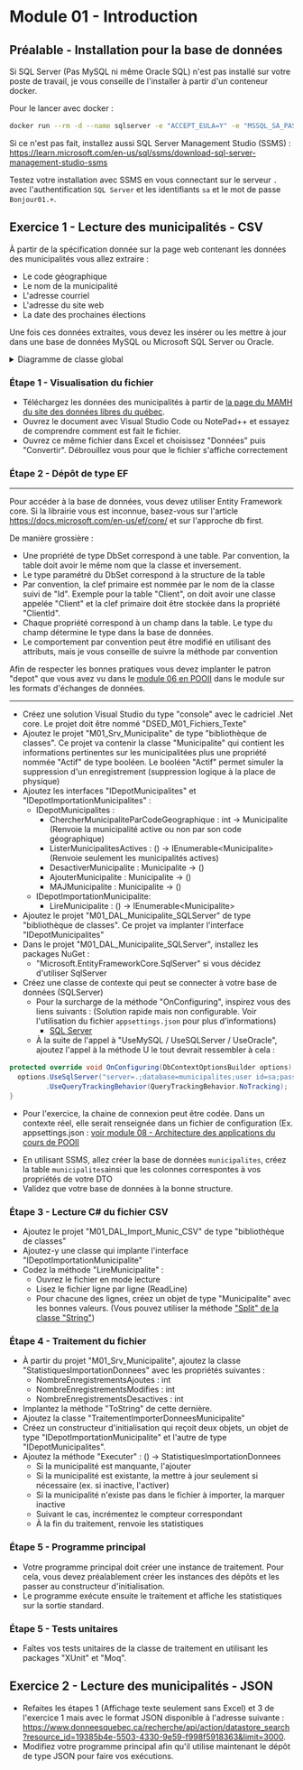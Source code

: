 # Module 01 - Introduction

## Préalable - Installation pour la base de données

Si SQL Server (Pas MySQL ni même Oracle SQL) n'est pas installé sur votre poste de travail, je vous conseille de l'installer à partir d'un conteneur docker.

Pour le lancer avec docker :

```bash
docker run --rm -d --name sqlserver -e "ACCEPT_EULA=Y" -e "MSSQL_SA_PASSWORD=Bonjour01.+" -e "MSSQL_PID=Developer" -p 1433:1433 -d mcr.microsoft.com/mssql/server:2022-latest
```

Si ce n'est pas fait, installez aussi SQL Server Management Studio (SSMS) : https://learn.microsoft.com/en-us/sql/ssms/download-sql-server-management-studio-ssms

Testez votre installation avec SSMS en vous connectant sur le serveur `.` avec l'authentification `SQL Server` et les identifiants `sa` et le mot de passe `Bonjour01.+`.

## Exercice 1 - Lecture des municipalités - CSV

À partir de la spécification donnée sur la page web contenant les données des municipalités vous allez extraire :

- Le code géographique
- Le nom de la municipalité
- L'adresse courriel
- L'adresse du site web
- La date des prochaines élections

Une fois ces données extraites, vous devez les insérer ou les mettre à jour dans une base de données MySQL ou Microsoft SQL Server ou Oracle.

<details>
    <summary>Diagramme de classe global</summary>

![Diagramme UML](../images/Module01_Introduction/uml_exercice1/uml_exercice1.png)
</details>

### Étape 1 - Visualisation du fichier

- Téléchargez les données des municipalités à partir de [la page du MAMH du site des données libres du québec](https://www.donneesquebec.ca/recherche/fr/dataset/repertoire-des-municipalites-du-quebec/resource/19385b4e-5503-4330-9e59-f998f5918363).
- Ouvrez le document avec Visual Studio Code ou NotePad++ et essayez de comprendre comment est fait le fichier.
- Ouvrez ce même fichier dans Excel et choisissez "Données" puis "Convertir". Débrouillez vous pour que le fichier s'affiche correctement

### Étape 2 - Dépôt de type EF

---

Pour accéder à la base de données, vous devez utiliser Entity Framework core. Si la librairie vous est inconnue, basez-vous sur l'article https://docs.microsoft.com/en-us/ef/core/ et sur l'approche db first.

De manière grossière :

- Une propriété de type DbSet correspond à une table. Par convention, la table doit avoir le même nom que la classe et inversement.
- Le type paramétré du DbSet correspond à la structure de la table
- Par convention, la clef primaire est nommée par le nom de la classe suivi de "Id". Exemple pour la table "Client", on doit avoir une classe appelée "Client" et la clef primaire doit être stockée dans la propriété "ClientId".
- Chaque propriété correspond à un champ dans la table. Le type du champ détermine le type dans la base de données.
- Le comportement par convention peut être modifié en utilisant des attributs, mais je vous conseille de suivre la méthode par convention

Afin de respecter les bonnes pratiques vous devez implanter le patron "depot" que vous avez vu dans le [module 06 en POOII](https://github.com/PiFou86/420-W30-SF/blob/master/Module06_Formats_Echanges/Module06_Formats_Echanges_Exercices.md) dans le module sur les formats d'échanges de données.

<!-- Si c'est votre première utilisation d'entityFramework, il faut installer les outils. Pour cela, ouvrez une ligne de commande et tapez :

```powershell
dotnet tool install --global dotnet-ef
``` -->

---

- Créez une solution Visual Studio du type "console" avec le cadriciel .Net core. Le projet doit être nommé "DSED_M01_Fichiers_Texte"
- Ajoutez le projet "M01_Srv_Municipalite" de type "bibliothèque de classes". Ce projet va contenir la classe "Municipalite" qui contient les informations pertinentes sur les municipalitées plus une propriété nommée "Actif" de type booléen. Le booléen "Actif" permet simuler la suppression d'un enregistrement (suppression logique à la place de physique)
- Ajoutez les interfaces "IDepotMunicipalites" et "IDepotImportationMunicipalites" :
  - IDepotMunicipalites :
    - ChercherMunicipaliteParCodeGeographique : int -> Municipalite (Renvoie la municipalité active ou non par son code géographique)
    - ListerMunicipalitesActives : () -> IEnumerable\<Municipalite> (Renvoie seulement les municipalités actives)
    - DesactiverMunicipalite : Municipalite -> ()
    - AjouterMunicipalite : Municipalite -> ()
    - MAJMunicipalite : Municipalite -> ()
  - IDepotImportationMunicipalite:
    - LireMunicipalite : () ->  IEnumerable\<Municipalite>
- Ajoutez le projet "M01_DAL_Municipalite_SQLServer" de type "bibliothèque de classes". Ce projet va implanter l'interface "IDepotMunicipalites"
- Dans le projet "M01_DAL_Municipalite_SQLServer", installez les packages NuGet :
  - "Microsoft.EntityFrameworkCore.SqlServer" si vous décidez d'utiliser SqlServer
- Créez une classe de contexte qui peut se connecter à votre base de données (SQLServer)
  - Pour la surcharge de la méthode "OnConfiguring", inspirez vous des liens suivants : (Solution rapide mais non configurable. Voir l'utilisation du fichier `appsettings.json` pour plus d'informations)
    - [SQL Server](https://docs.microsoft.com/en-us/ef/core)
  - À la suite de l'appel à "UseMySQL / UseSQLServer / UseOracle", ajoutez l'appel à la méthode U le tout devrait ressembler à cela :

```csharp
protected override void OnConfiguring(DbContextOptionsBuilder options) {
  options.UseSqlServer("server=.;database=municipalites;user id=sa;password=Bonjour01.+")
         .UseQueryTrackingBehavior(QueryTrackingBehavior.NoTracking);
}
```

  - Pour l'exercice, la chaine de connexion peut être codée. Dans un contexte réel, elle serait renseignée dans un fichier de configuration (Ex. appsettings.json : [voir module 08 - Architecture des applications du cours de POOII](https://github.com/PiFou86/420-W30-SF/blob/master/Module08_ArchitectureDesApplications/Module08_ArchitectureDesApplications_Exercices.md)
<!-- - Créez la base de données avec les commandes suivantes :
  - ```dotnet ef migrations add "initial"``` : la commande va parcourir votre code à la recherche de modification de structure de base de données afin de créer une méthode de migration nommée ici "initial". Le nom de chaque migration doit être différent d'une migration à l'autre
  - ```dotnet ef database update``` : applique la/les migrations
  - ***Les commandes doivent être tapées à partir de la racine du projet "M01_DAL_Municipalite_XYZ". L'utilitaire dotnet-ef doit être installé*** -->
- En utilisant SSMS, allez créer la base de données `municipalites`, créez la table `municipalites`ainsi que les colonnes correspontes à vos propriétés de votre DTO
- Validez que votre base de données à la bonne structure.

### Étape 3 - Lecture C# du fichier CSV

- Ajoutez le projet "M01_DAL_Import_Munic_CSV" de type "bibliothèque de classes"
- Ajoutez-y une classe qui implante l'interface "IDepotImportationMunicipalite"
- Codez la méthode "LireMunicipalite" :
  - Ouvrez le fichier en mode lecture
  - Lisez le fichier ligne par ligne (ReadLine)
  - Pour chacune des lignes, créez un objet de type "Municipalite" avec les bonnes valeurs. (Vous pouvez utiliser la méthode ["Split" de la classe "String"](https://docs.microsoft.com/en-us/dotnet/api/system.string.split?view=netcore-3.1))

### Étape 4 - Traitement du fichier

- À partir du projet "M01_Srv_Municipalite", ajoutez la classe "StatistiquesImportationDonnees" avec les propriétés suivantes :
  - NombreEnregistrementsAjoutes : int
  - NombreEnregistrementsModifies : int
  - NombreEnregistrementsDesactives : int
- Implantez la méthode "ToString" de cette dernière.
- Ajoutez la classe "TraitementImporterDonneesMunicipalite"
- Créez un constructeur d'initialisation qui reçoit deux objets, un objet de type "IDepotImportationMunicipalite" et l'autre de type "IDepotMunicipalites".
- Ajoutez la méthode "Executer" : () -> StatistiquesImportationDonnees
  - Si la municipalité est manquante, l'ajouter
  - Si la municipalité est existante, la mettre à jour seulement si nécessaire (ex. si inactive, l'activer)
  - Si la municipalité n'existe pas dans le fichier à importer, la marquer inactive
  - Suivant le cas, incrémentez le compteur correspondant
  - À la fin du traitement, renvoie les statistiques

### Étape 5 - Programme principal

- Votre programme principal doit créer une instance de traitement. Pour cela, vous devez préalablement créer les instances des dépôts et les passer au constructeur d'initialisation.
- Le programme exécute ensuite le traitement et affiche les statistiques sur la sortie standard.

### Étape 5 - Tests unitaires

- Faîtes vos tests unitaires de la classe de traitement en utilisant les packages "XUnit" et "Moq".

## Exercice 2 - Lecture des municipalités - JSON

- Refaites les étapes 1 (Affichage texte seulement sans Excel) et 3 de l'exercice 1 mais avec le format JSON disponible à l'adresse suivante : https://www.donneesquebec.ca/recherche/api/action/datastore_search?resource_id=19385b4e-5503-4330-9e59-f998f5918363&limit=3000.
- Modifiez votre programme principal afin qu'il utilise maintenant le dépôt de type JSON pour faire vos exécutions.
